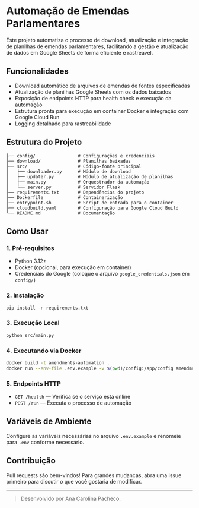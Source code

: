 # Automação de Emendas Parlamentares

Este projeto automatiza o processo de download, atualização e integração de planilhas de emendas parlamentares, facilitando a gestão e atualização de dados em Google Sheets de forma eficiente e rastreável.

## Funcionalidades
- Download automático de arquivos de emendas de fontes especificadas
- Atualização de planilhas Google Sheets com os dados baixados
- Exposição de endpoints HTTP para health check e execução da automação
- Estrutura pronta para execução em container Docker e integração com Google Cloud Run
- Logging detalhado para rastreabilidade

## Estrutura do Projeto
```
├── config/                # Configurações e credenciais
├── download/              # Planilhas baixadas
├── src/                   # Código-fonte principal
│   ├── downloader.py      # Módulo de download
│   ├── updater.py         # Módulo de atualização de planilhas
│   ├── main.py            # Orquestrador da automação
│   └── server.py          # Servidor Flask
├── requirements.txt       # Dependências do projeto
├── Dockerfile             # Containerização
├── entrypoint.sh          # Script de entrada para o container
├── cloudbuild.yaml        # Configuração para Google Cloud Build
└── README.md              # Documentação
```

## Como Usar

### 1. Pré-requisitos
- Python 3.12+
- Docker (opcional, para execução em container)
- Credenciais do Google (coloque o arquivo `google_credentials.json` em `config/`)

### 2. Instalação
```bash
pip install -r requirements.txt
```

### 3. Execução Local
```bash
python src/main.py
```

### 4. Executando via Docker
```bash
docker build -t amendments-automation .
docker run --env-file .env.example -v $(pwd)/config:/app/config amendments-automation
```

### 5. Endpoints HTTP
- `GET /health` — Verifica se o serviço está online
- `POST /run` — Executa o processo de automação

## Variáveis de Ambiente
Configure as variáveis necessárias no arquivo `.env.example` e renomeie para `.env` conforme necessário.

## Contribuição
Pull requests são bem-vindos! Para grandes mudanças, abra uma issue primeiro para discutir o que você gostaria de modificar.

---

> Desenvolvido por Ana Carolina Pacheco.
